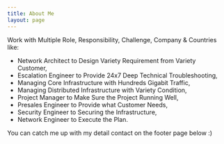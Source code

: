 ```yaml
---
title: About Me
layout: page
---
```


Work with Multiple Role, Responsibility, Challenge, Company & Countries like:
* Network Architect to Design Variety Requirement from Variety Customer,
* Escalation Engineer to Provide 24x7 Deep Technical Troubleshooting,
* Managing Core Infrastructure with Hundreds Gigabit Traffic,
* Managing Distributed Infrastructure with Variety Condition,
* Project Manager to Make Sure the Project Running Well,
* Presales Engineer to Provide what Customer Needs,
* Security Engineer to Securing the Infrastructure,
* Network Engineer to Execute the Plan.
<p/>You can catch me up with my detail contact on the footer page below :)
